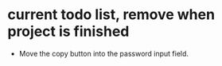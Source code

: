 # current todo list, remove when project is finished

- Move the copy button into the password input field.